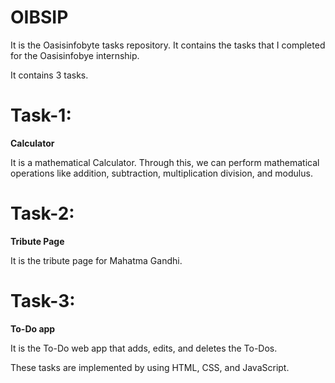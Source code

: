 # OIBSIP
It is the Oasisinfobyte tasks repository. It contains the tasks that I completed for the Oasisinfobye internship.

It contains 3 tasks.

# Task-1:
**Calculator** 
     
It is a mathematical Calculator. Through this, we can perform mathematical operations like addition, subtraction, multiplication division, and modulus.
# Task-2:
**Tribute Page**

It is the tribute page for Mahatma Gandhi.

# Task-3:
**To-Do app**

It is the To-Do web app that adds, edits, and deletes the To-Dos.

These tasks are implemented by using HTML, CSS, and JavaScript.
